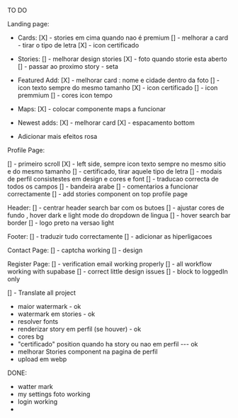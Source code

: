 TO DO 

Landing page:

 - Cards:
[X] - stories em cima quando nao é premium
[] - melhorar a card - tirar o tipo de letra
[X] - icon certificado

 - Stories:
[] - melhorar design stories
[X] - foto quando storie esta aberto
[] - passar ao proximo story - seta 

 - Featured Add:
 [X] - melhorar card : nome e cidade dentro da foto
 [] - icon texto sempre do mesmo tamanho
 [X] - icon certificado
 [] - icon premmium
 [] - cores icon tempo

 - Maps: 
 [X] - colocar componente maps a funcionar

 - Newest adds:
 [X] - melhorar card
 [X] - espacamento bottom

 - Adicionar mais efeitos rosa







 Profile Page: 

  [] - primeiro scroll 
  [X] - left side, sempre icon texto sempre no mesmo sitio e do mesmo tamanho
  [] - certificado, tirar aquele tipo de letra
  [] - modais de perfil consistestes em design e cores e font
  [] - traducao correcta de todos os campos
  [] - bandeira arabe
  [] - comentarios a funcionar correctamente
  [] - add stories component on top profile page



  Header:
  [] - centrar header search bar com os butoes
  [] - ajustar cores de fundo , hover dark e light mode do dropdown de lingua
  [] - hover search bar border
  [] - logo preto na versao light 


  Footer: 
  [] - traduzir tudo correctamente
  [] - adicionar as hiperligacoes

 
 Contact Page:
 [] - captcha working
 [] - design 


 Register Page:
 [] - verification email working properly
 [] - all workflow working with supabase
 [] - correct little design issues
 [] - block to loggedIn only


 [] - Translate all project




- maior watermark - ok 
- watermark em stories - ok 
- resolver fonts
- renderizar story em perfil (se houver) - ok 
- cores bg 
- "certificado" position quando ha story ou nao em perfil --- ok 
- melhorar Stories component na pagina de perfil 
- upload em webp



DONE: 

- watter mark 
- my settings foto working
- login working
- 


